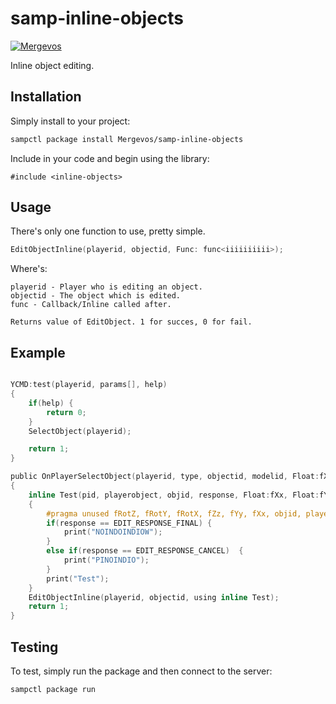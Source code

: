 # samp-inline-objects

[![Mergevos](https://img.shields.io/badge/Mergevos-samp--inline--objects-2f2f2f.svg?style=for-the-badge)](https://github.com/Mergevos/samp-inline-objects)

Inline object editing.

## Installation

Simply install to your project:

```bash
sampctl package install Mergevos/samp-inline-objects
```

Include in your code and begin using the library:

```pawn
#include <inline-objects>
```

## Usage

There's only one function to use, pretty simple. 

```c
EditObjectInline(playerid, objectid, Func: func<iiiiiiiiii>);
```

Where's: 

```
playerid - Player who is editing an object.
objectid - The object which is edited.
func - Callback/Inline called after.

Returns value of EditObject. 1 for succes, 0 for fail.
```

## Example
```c

YCMD:test(playerid, params[], help)
{ 
    if(help) {
        return 0;
    }
    SelectObject(playerid);

    return 1;
}

public OnPlayerSelectObject(playerid, type, objectid, modelid, Float:fX, Float:fY, Float:fZ)
{
    inline Test(pid, playerobject, objid, response, Float:fXx, Float:fYy, Float:fZz, Float:fRotX, Float:fRotY, Float:fRotZ )
    {
        #pragma unused fRotZ, fRotY, fRotX, fZz, fYy, fXx, objid, playerobject, pid
        if(response == EDIT_RESPONSE_FINAL) {
            print("NOINDOINDIOW");
        }
        else if(response == EDIT_RESPONSE_CANCEL)  {
            print("PINOINDIO");
        }
        print("Test");
    }
    EditObjectInline(playerid, objectid, using inline Test);
    return 1;
}
```

## Testing

To test, simply run the package and then connect to the server:

```bash
sampctl package run
```
